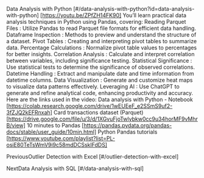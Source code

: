 Data Analysis with Python [#/data-analysis-with-python?id=data-analysis-with-python] [https://youtu.be/ZPfZH14FK90] You’ll learn practical data analysis techniques in Python using Pandas, covering: Reading Parquet Files : Utilize Pandas to read Parquet file formats for efficient data handling. Dataframe Inspection : Methods to preview and understand the structure of a dataset. Pivot Tables : Creating and interpreting pivot tables to summarize data. Percentage Calculations : Normalize pivot table values to percentages for better insights. Correlation Analysis : Calculate and interpret correlation between variables, including significance testing. Statistical Significance : Use statistical tests to determine the significance of observed correlations. Datetime Handling : Extract and manipulate date and time information from datetime columns. Data Visualization : Generate and customize heat maps to visualize data patterns effectively. Leveraging AI : Use ChatGPT to generate and refine analytical code, enhancing productivity and accuracy. Here are the links used in the video: Data analysis with Python - Notebook [https://colab.research.google.com/drive/1wEUEeF_e2SSmS9uf2-3fZJQ2kEFRnxah] Card transactions dataset (Parquet) [https://drive.google.com/file/u/3/d/1XGvuFjoTwlybkw0cc9u34horMF9vMhrB/view] 10 minutes to Pandas [https://pandas.pydata.org/pandas-docs/stable/user_guide/10min.html] Python Pandas tutorials [https://www.youtube.com/playlist?list=PL-osiE80TeTsWmV9i9c58mdDCSskIFdDS]

PreviousOutlier Detection with Excel [#/outlier-detection-with-excel]

NextData Analysis with SQL [#/data-analysis-with-sql]